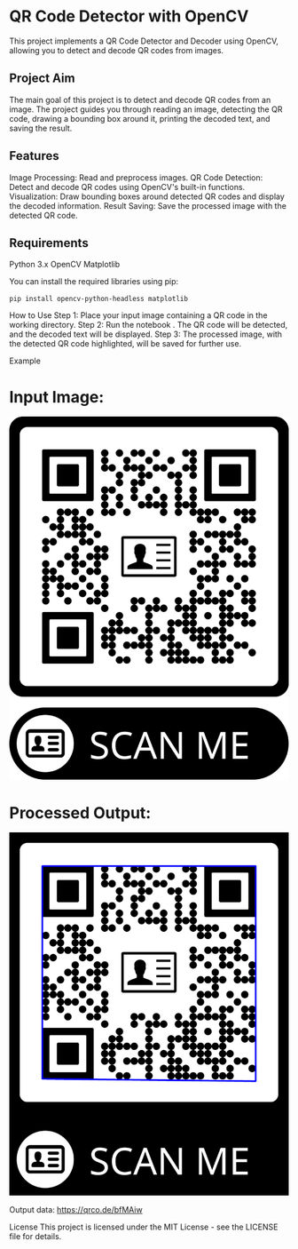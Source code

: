# QR Code Detector with OpenCV
This project implements a QR Code Detector and Decoder using OpenCV, allowing you to detect and decode QR codes from images.
## Project Aim
The main goal of this project is to detect and decode QR codes from an image. The project guides you through reading an image, detecting the QR code, drawing a bounding box around it, printing the decoded text, and saving the result.

## Features
Image Processing: Read and preprocess images.
QR Code Detection: Detect and decode QR codes using OpenCV's built-in functions.
Visualization: Draw bounding boxes around detected QR codes and display the decoded information.
Result Saving: Save the processed image with the detected QR code.

## Requirements
Python 3.x
OpenCV
Matplotlib

You can install the required libraries using pip:
```
pip install opencv-python-headless matplotlib
```
How to Use
Step 1: Place your input image containing a QR code in the working directory.
Step 2: Run the notebook . The QR code will be detected, and the decoded text will be displayed.
Step 3: The processed image, with the detected QR code highlighted, will be saved for further use.

Example
# Input Image: 
![Venkatesh_kumar_Raju](https://github.com/venkateshkumarraju/QR-Code-detector/blob/main/Venkatesh_kumar_Raju.png)

# Processed Output: 
![output](https://github.com/venkateshkumarraju/QR-Code-detector/blob/main/QRCode-Output.png)

Output data: https://qrco.de/bfMAiw


License
This project is licensed under the MIT License - see the LICENSE file for details.

